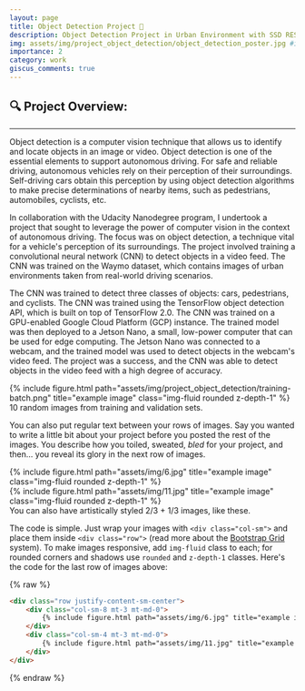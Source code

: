 ```yaml
---
layout: page
title: Object Detection Project 🚗
description: Object Detection Project in Urban Environment with SSD RESNET 50 
img: assets/img/project_object_detection/object_detection_poster.jpg #img_source: https://preimutils.readthedocs.io/en/latest/object-detection/
importance: 2
category: work
giscus_comments: true
---
```


## 🔍 Project Overview: 
---

Object detection is a computer vision technique that allows us to identify and locate objects in an image or video. Object detection is one of the essential elements to support autonomous driving. For safe and reliable driving, autonomous vehicles rely on their perception of their surroundings. Self-driving cars obtain this perception by using object detection algorithms to make precise determinations of nearby items, such as pedestrians, automobiles, cyclists, etc.

In collaboration with the Udacity Nanodegree program, I undertook a project that sought to leverage the power of computer vision in the context of autonomous driving. The focus was on object detection, a technique vital for a vehicle's perception of its surroundings. The project involved training a convolutional neural network (CNN) to detect objects in a video feed. The CNN was trained on the Waymo dataset, which contains images of urban environments taken from real-world driving scenarios.

 The CNN was trained to detect three classes of objects: cars, pedestrians, and cyclists. The CNN was trained using the TensorFlow object detection API, which is built on top of TensorFlow 2.0. The CNN was trained on a GPU-enabled Google Cloud Platform (GCP) instance. The trained model was then deployed to a Jetson Nano, a small, low-power computer that can be used for edge computing. The Jetson Nano was connected to a webcam, and the trained model was used to detect objects in the webcam's video feed. The project was a success, and the CNN was able to detect objects in the video feed with a high degree of accuracy.

<div class="row">
    <div class="col-sm mt-3 mt-md-0">
        {% include figure.html path="assets/img/project_object_detection/training-batch.png" title="example image" class="img-fluid rounded z-depth-1" %}
    </div>
</div>
<div class="caption">
    10 random images from training and validation sets.
</div>

You can also put regular text between your rows of images.
Say you wanted to write a little bit about your project before you posted the rest of the images.
You describe how you toiled, sweated, *bled* for your project, and then... you reveal its glory in the next row of images.


<div class="row justify-content-sm-center">
    <div class="col-sm-8 mt-3 mt-md-0">
        {% include figure.html path="assets/img/6.jpg" title="example image" class="img-fluid rounded z-depth-1" %}
    </div>
    <div class="col-sm-4 mt-3 mt-md-0">
        {% include figure.html path="assets/img/11.jpg" title="example image" class="img-fluid rounded z-depth-1" %}
    </div>
</div>
<div class="caption">
    You can also have artistically styled 2/3 + 1/3 images, like these.
</div>


The code is simple.
Just wrap your images with `<div class="col-sm">` and place them inside `<div class="row">` (read more about the <a href="https://getbootstrap.com/docs/4.4/layout/grid/">Bootstrap Grid</a> system).
To make images responsive, add `img-fluid` class to each; for rounded corners and shadows use `rounded` and `z-depth-1` classes.
Here's the code for the last row of images above:

{% raw %}
```html
<div class="row justify-content-sm-center">
    <div class="col-sm-8 mt-3 mt-md-0">
        {% include figure.html path="assets/img/6.jpg" title="example image" class="img-fluid rounded z-depth-1" %}
    </div>
    <div class="col-sm-4 mt-3 mt-md-0">
        {% include figure.html path="assets/img/11.jpg" title="example image" class="img-fluid rounded z-depth-1" %}
    </div>
</div>
```
{% endraw %}
